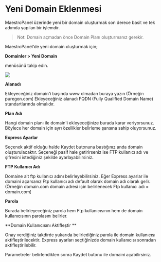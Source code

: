 # Yeni Domain Eklenmesi

MaestroPanel üzerinde yeni bir domain oluşturmak son derece basit ve tek adımda yapılan bir işlemdir.

>Not: Domain açmadan önce Domain Planı oluşturmanız gerekir.

MaestroPanel'de yeni domain oluşturmak için;

**Domainler > Yeni Domain**

menüsünü takip edin.

![](https://lh6.googleusercontent.com/Jtoi0EGy65xDYZTJXK10q2czsBsxQEdSFXfNYKhbJZF2vAUbFa9tMZKOE4Bg8g0-qN9p7YOh5L9zzB9pB3_TTPtFC09QEPnSlzkx0CG8ojVOiJssd78fbFTbUhqMxI6iRg)

**Alanadı**

Ekleyeceğiniz domain'i başında www olmadan buraya yazın (Örneğin puregon.com) Ekleyeceğiniz alanadı FQDN (Fully Qualified Domain Name) standartlarında olmalıdır.

**Plan Adı**

Hangi domain planı ile domain'i ekleyeceğinize burada karar veriyorsunuz. Böylece her domain için ayrı özellikler belirleme şansına sahip oluyorsunuz. 

**Express Ayarlar**

Seçenek aktif olduğu halde Kaydet butonuna bastığınız anda domain oluşturulacaktır. Seçeneği pasif hale getirirseniz ise FTP kullanıcı adı ve şifresini istediğiniz şekilde ayarlayabilirsiniz.

**FTP Kullanıcı Adı**

Domaine ait ftp kullanıcı adını belirleyebilirsiniz. Eğer Express ayarlar ile domaini açarsanız Ftp kullanıcı adı default olarak domain adı olarak gelir. (Örneğin domain.com domain adresi için belirlenecek Ftp kullanıcı adı = domain.com)

**Parola**

Burada belirleyeceğiniz parola hem Ftp kullanıcısının hem de domain kullanıcısının parolasını belirler. 

**Domain Kullanıcısını Aktifleştir **

Onay verdiğiniz takdirde yukarıda belirlediğiniz parola ile domain kullanıcısı aktifleştirilecektir. Express ayarları seçtiğinizde domain kullanıcısı sonradan aktifleştirilebilir.  

Parametreler belirlendikten sonra Kaydet butonu ile domaini açabilirsiniz. 



